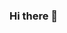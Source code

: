 ### Hi there 👋

<!--
**Mihanta1/Mihanta1** is a ✨ _special_ ✨ repository because its `README.md` (this file) appears on your GitHub profile.

Here are some ideas to get you started:
I'm just a random girl who loves what she does
- ⚡ Fun fact: I think I'm fun the way I am
-->
